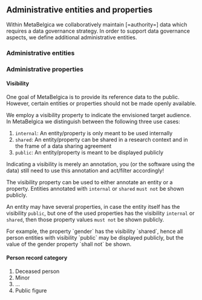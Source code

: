 ## Administrative entities and properties

Within MetaBelgica we collaboratively maintain [=authority=] data which requires a data governance strategy.
In order to support data governance aspects, we define additional administrative entities.

### Administrative entities


### Administrative properties


#### Visibility

One goal of MetaBelgica is to provide its reference data to the public.
However, certain entities or properties should not be made openly available.

We employ a visibility property to indicate the envisioned target audience. 
In MetaBelgica we distinguish between the following three use cases:

1. `internal`: An entity/property is only meant to be used internally 
2. `shared`: An entity/property can be shared in a research context and in the frame of a data sharing agreement
3. `public`: An entity/property is meant to be displayed publicly

<p class="note" title="Visibility is merely an annotation">
Indicating a visibility is merely an annotation, you (or the software using the data) still need to use this annotation and act/filter accordingly!
</p>

The visibility property can be used to either annotate an entity or a property.
Entities annotated with `internal` or `shared` `must not` be shown publicly.

An entity may have several properties, in case the entity itself has the visibility `public`,
but one of the used properties has the visibility `internal` or `shared`,
then those property values `must not` be shown publicly.

<p class="informative" title="Note: annotation">
For example, the property `gender` has the visibility `shared`, hence all person entities with visibility `public` may be displayed publicly, but the value of the gender property `shall not` be shown.
</p>


#### Person record category


1. Deceased person
2. Minor
3. ...
4. Public figure
